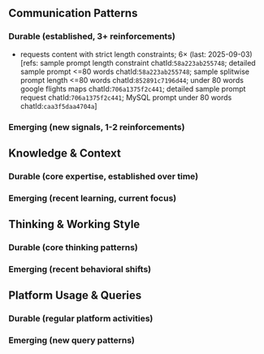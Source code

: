 ## Communication Patterns
### Durable (established, 3+ reinforcements)
- requests content with strict length constraints; 6× (last: 2025-09-03) [refs: sample prompt length constraint chatId:`58a223ab255748`; detailed sample prompt <=80 words chatId:`58a223ab255748`; sample splitwise prompt length <=80 words chatId:`852891c7196d44`; under 80 words google flights maps chatId:`706a1375f2c441`; detailed sample prompt request chatId:`706a1375f2c441`; MySQL prompt under 80 words chatId:`caa3f5daa4704a`]

### Emerging (new signals, 1-2 reinforcements)

## Knowledge & Context
### Durable (core expertise, established over time)

### Emerging (recent learning, current focus)

## Thinking & Working Style
### Durable (core thinking patterns)

### Emerging (recent behavioral shifts)

## Platform Usage & Queries
### Durable (regular platform activities)

### Emerging (new query patterns)